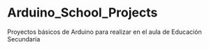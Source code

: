 # Arduino_School_Projects
Proyectos básicos de Arduino para realizar en el aula de Educación Secundaria
